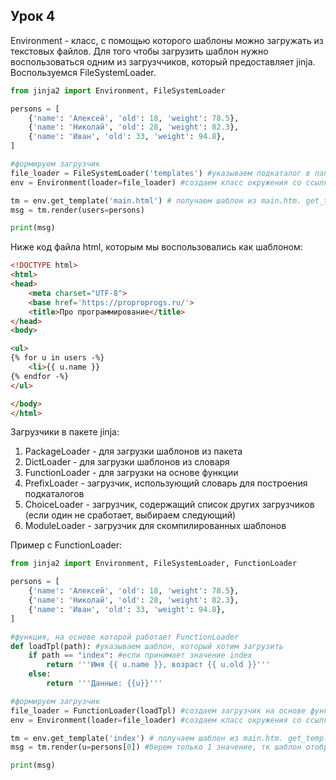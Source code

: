 ## Урок 4


Environment - класс, с помощью которого шаблоны можно загружать из текстовых файлов.
Для того чтобы загрузить шаблон нужно воспользоваться одним из загрузччиков, который предоставляет jinja. Воспользуемся FileSystemLoader.  
```python
from jinja2 import Environment, FileSystemLoader

persons = [
    {'name': 'Алексей', 'old': 18, 'weight': 78.5},
    {'name': 'Николай', 'old': 28, 'weight': 82.3},
    {'name': 'Иван', 'old': 33, 'weight': 94.8},
]

#формируем загрузчик
file_loader = FileSystemLoader('templates') #указываем подкаталог в папке с программой
env = Environment(loader=file_loader) #создаем класс окружения со ссылкой на загрузчик

tm = env.get_template('main.html') # получаем шаблон из main.htm. get_template формирует экземпляр класса Template на основе mail.htm
msg = tm.render(users=persons)

print(msg)
```  

Ниже код файла html, которым мы воспользовались как шаблоном:  

```HTML
<!DOCTYPE html>
<html>
<head>
    <meta charset="UTF-8">
    <base href='https://proproprogs.ru/'>
    <title>Про программирование</title>
</head>
<body>

<ul>
{% for u in users -%}
    <li>{{ u.name }}
{% endfor -%}
</ul>

</body>
</html>
```  

Загрузчики в пакете jinja:
1. PackageLoader - для загрузки шаблонов из пакета  
2. DictLoader - для загрузки шаблонов из словаря
3. FunctionLoader - для загрузки на основе функции
4. PrefixLoader - загрузчик, использующий словарь для построения подкаталогов
5. ChoiceLoader - загрузчик, содержащий список других загрузчиков (если один не сработает, выбираем следующий)
6. ModuleLoader - загрузчик для скомпилированных шаблонов  

Пример с FunctionLoader:  
```python
from jinja2 import Environment, FileSystemLoader, FunctionLoader

persons = [
    {'name': 'Алексей', 'old': 18, 'weight': 78.5},
    {'name': 'Николай', 'old': 28, 'weight': 82.3},
    {'name': 'Иван', 'old': 33, 'weight': 94.8},
]

#функция, на основе которой работает FunctionLoader
def loadTpl(path): #указываем шаблон, который хотим загрузить
    if path == "index": #если принимает значение index
        return '''Имя {{ u.name }}, возраст {{ u.old }}'''
    else:
        return '''Данные: {{u}}'''

#формируем загрузчик
file_loader = FunctionLoader(loadTpl) #создаем загрузчик на основе функции, в аргумент даем ссылку на функцию
env = Environment(loader=file_loader) #создаем класс окружения со ссылкой на загрузчик

tm = env.get_template('index') # получаем шаблон из main.htm. get_template формирует экземпляр класса Template на основе mail.htm
msg = tm.render(u=persons[0]) #берем только 1 значение, тк шаблон отображает только 1 значение

print(msg)
```